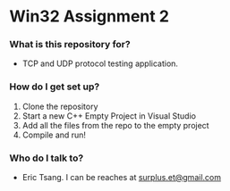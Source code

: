# Win32 Assignment 2 #

### What is this repository for? ###

* TCP and UDP protocol testing application.

### How do I get set up? ###

1. Clone the repository
2. Start a new C++ Empty Project in Visual Studio
3. Add all the files from the repo to the empty project
4. Compile and run!

### Who do I talk to? ###

* Eric Tsang. I can be reaches at surplus.et@gmail.com